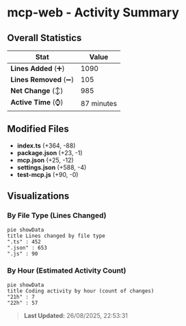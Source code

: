 # mcp-web - Activity Summary 

## Overall Statistics

| Stat                   | Value                                                             |
| ---------------------- | ----------------------------------------------------------------- |
| **Lines Added** (➕)   | 1090                                          |
| **Lines Removed** (➖) | 105                                        |
| **Net Change** (↕)    | 985                |
| **Active Time** (⌚)   | 87 minutes |


## Modified Files
- **index.ts** (+364, -88)
- **package.json** (+23, -1)
- **mcp.json** (+25, -12)
- **settings.json** (+588, -4)
- **test-mcp.js** (+90, -0)

## Visualizations

### By File Type (Lines Changed)

```mermaid
pie showData
title Lines changed by file type
".ts" : 452
".json" : 653
".js" : 90
```

### By Hour (Estimated Activity Count)

```mermaid
pie showData
title Coding activity by hour (count of changes)
"21h" : 7
"22h" : 57
```


> **Last Updated:** 26/08/2025, 22:53:31